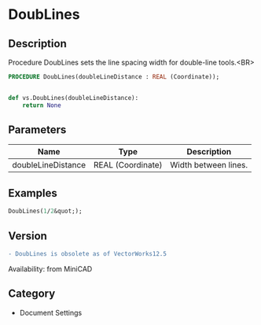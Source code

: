 # DoubLines

## Description
Procedure DoubLines sets the line spacing width for double-line tools.&lt;BR&gt;


```pascal
PROCEDURE DoubLines(doubleLineDistance : REAL (Coordinate));
```

```python

def vs.DoubLines(doubleLineDistance):
    return None
```

## Parameters
|Name|Type|Description|
|---|---|---|
|doubleLineDistance|REAL (Coordinate)|Width between lines.|

## Examples
```pascal
DoubLines(1/2&quot;);


```

## Version
```diff
- DoubLines is obsolete as of VectorWorks12.5
```

Availability: from MiniCAD
## Category
* Document Settings

